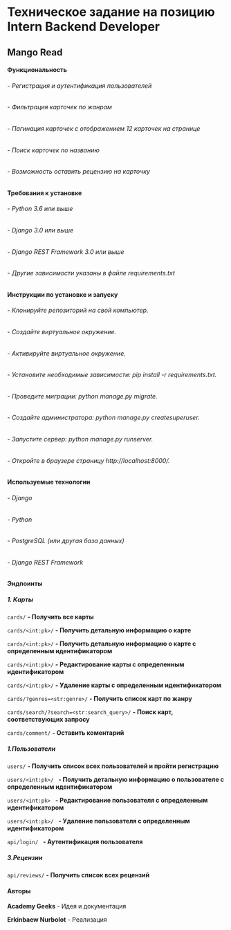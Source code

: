 # Техническое задание на позицию Intern Backend Developer

## Mango Read

#### **Функциональность**

###### - Регистрация и аутентификация пользователей
###### - Фильтрация карточек по жанрам
###### - Пагинация карточек с отображением 12 карточек на странице
###### - Поиск карточек по названию
###### - Возможность оставить рецензию на карточку

#### **Требования к установке**
###### - Python 3.6 или выше
###### - Django 3.0 или выше
###### - Django REST Framework 3.0 или выше
###### - Другие зависимости указаны в файле requirements.txt

#### **Инструкции по установке и запуску**
###### - Клонируйте репозиторий на свой компьютер.
###### - Создайте виртуальное окружение.
###### - Активируйте виртуальное окружение.
###### - Установите необходимые зависимости: pip install -r requirements.txt.
###### - Проведите миграции: python manage.py migrate.
###### - Создайте администратора: python manage.py createsuperuser.
###### - Запустите сервер: python manage.py runserver.
###### - Откройте в браузере страницу http://localhost:8000/.

#### **Используемые технологии**

###### - Django
###### - Python
###### - PostgreSQL (или другая база данных)
###### - Django REST Framework

#### Эндпоинты

##### **1. Карты**


```cards/```
**- Получить все карты**


```cards/<int:pk>/```
**- Получить детальную информацию о карте**

```cards/<int:pk>/```
**- Получить детальную информацию о карте с определенным идентификатором**

```cards/<int:pk>/```
**- Редактирование карты с определенным идентификатором**

```cards/<int:pk>/```
**- Удаление карты с определенным идентификатором**

```cards/?genres=<str:genre>/```
**- Получить список карт по жанру**


```cards/search/?search=<str:search_query>/```
**- Поиск  карт, соответствующих запросу**

```cards/comment/``` 
**- Оставить коментарий**


##### **1.Пользователи**

```users/```
 **- Получить список всех пользователей и пройти регистрацию**

```users/<int:pk>/ ```
**- Получить детальную информацию о пользователе с определенным идентификатором**

```users/<int:pk> ```
**- Редактирование пользователя с определенным идентификатором**

```users/<int:pk>/ ```
**- Удаление пользователя с определенным идентификатором**

```api/login/ ```
**- Аутентификация пользователя**



##### **3.Рецензии**
```api/reviews/``` **- Получить список всех рецензий**


#### **Авторы**

**Academy Geeks** - Идея и документация

**Erkinbaew Nurbolot** - Реализация